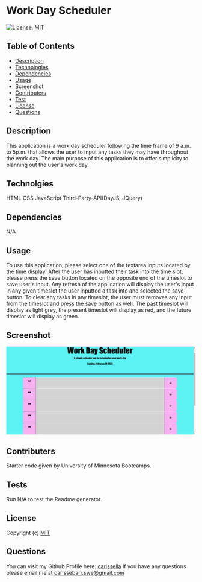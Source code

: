 # Work Day Scheduler
  [![License: MIT](https://img.shields.io/badge/License-MIT-yellow.svg)](https://opensource.org/licenses/MIT)

  ## Table of Contents 
  * [Description](#description)
  * [Technologies](#technologies)
  * [Dependencies](#dependencies)
  * [Usage](#usage)
  * [Screenshot](#screenshot)
  * [Contributers](#contributers)
  * [Test](#test)
  * [License](#license)
  * [Questions](#questions)
  ## Description 
  This application is a  work day scheduler following the time frame of 9 a.m. to 5p.m. that allows the user to input any tasks they may have throughout the work day. The main purpose of this application is to offer simplicity to planning out the user's work day. 
  ## Technolgies
  HTML CSS JavaScript Third-Party-API(DayJS, JQuery)
  ## Dependencies  
  N/A
  ## Usage 
  To use this application, please select one of the textarea inputs located by the time display. After the user has inputted their task into the time slot, please press the save button located on the opposite end of the timeslot to save user's input. Any refresh of the application will display the user's input in any given timeslot the user inputted a task into and selected the save button. To clear any tasks in any timeslot, the user must removes any input from the timeslot and press the save button as well. The past timeslot will display as light grey, the present timeslot will display as red, and the future timeslot will display as green.
  ## Screenshot
  ![Alt text](./Assets/Screenshot%20(12).png "Screenshot of Work Day Scheduler Application")
  ## Contributers 
  Starter code given by University of Minnesota Bootcamps.
  ## Tests 
  Run N/A to test the Readme generator.
  ## License
  
  Copyright (c)
  [MIT](https://opensource.org/licenses/MIT)
  ## Questions 
  You can visit my Github Profile here: [carissella](https://github.com/carissella/) 
  If you have any questions please email me at carissebarr.swe@gmail.com
  